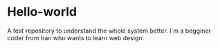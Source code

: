 # Hello-world
A test repository to understand the whole system better.
I`m a begginer coder from Iran who wants to learn web design.
